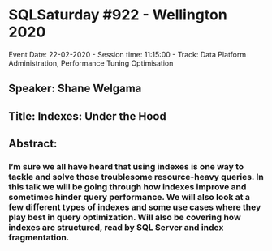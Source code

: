 # SQLSaturday #922 - Wellington 2020
Event Date: 22-02-2020 - Session time: 11:15:00 - Track: Data Platform Administration, Performance Tuning  Optimisation
## Speaker: Shane Welgama
## Title: Indexes: Under the Hood
## Abstract:
### I’m sure we all have heard that using indexes is one way to tackle and solve those troublesome resource-heavy queries. In this talk we will be going through how indexes improve and sometimes hinder query performance. We will also look at a few different types of indexes and some use cases where they play best in query optimization. Will also be covering how indexes are structured, read by SQL Server and index fragmentation.
